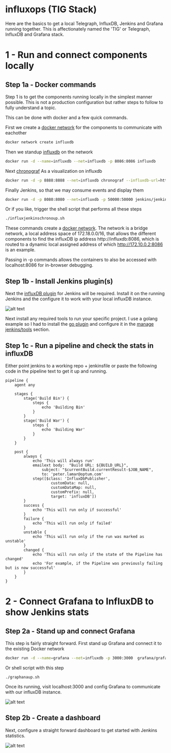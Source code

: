 # influxops (TIG Stack)

Here are the basics to get a local Telegraph, InfluxDB, Jenkins and Grafana running together. This is affectionately named the 'TIG' or Telegraph, InfluxDB and Grafana stack. 

# 1 - Run and connect components locally

## Step 1a - Docker commands

Step 1 is to get the components running locally in the simplest manner possible.
This is not a production configuration but rather steps to follow to fully
understand a topic.

This can be done with docker and a few quick commands.

First we create a [docker network](https://docs.docker.com/network/) for the components to communicate with eachother

```bash
docker network create influxdb
```

Then we standup [influxdb](https://github.com/influxdata/influxdb) on the network

```bash
docker run -d --name=influxdb --net=influxdb -p 8086:8086 influxdb
```

Next [chronograf](https://github.com/influxdata/chronograf) As a visualization on influxdb

```bash
docker run -d -p 8888:8888 --net=influxdb chronograf --influxdb-url=http://influxdb:8086
```

Finally Jenkins, so that we may consume events and display them

```bash
docker run -d -p 8080:8080 --net=influxdb -p 50000:50000 jenkins/jenkins:latest
```

Or if you like, trigger the shell script that performs all these steps

```bash
./influxjenkinschronoup.sh
```

These commands create a [docker network](https://docs.docker.com/network/). The network is a bridge network, a local address space of 172.18.0.0/16, that allows the different components to find
the influxDB ip address http://influxdb:8086, which is routed to a dynamic local assigned address of which http://172.10.0.2:8086 is an example.

Passing in -p commands allows the containers to also be accessed with localhost:8086 for in-browser debugging.

## Step 1b - Install Jenkins plugin(s)

Next the [influxDB plugin](https://wiki.jenkins.io/display/JENKINS/InfluxDB+Plugin) for Jenkins will be required. Install it on the running Jenkins and the configure it to work with your local influxDB instance.

![alt text](https://github.com/peterlamar/influxops/blob/master/img/influxconfig.png "Jenkins influxDB config")


Next install any required tools to run your specific project. I use a golang example so I had to install the [go plugin](https://wiki.jenkins.io/display/JENKINS/Go+Plugin) and configure it in the [manage jenkins/tools](https://www.safaribooksonline.com/library/view/devops-bootcamp/9781787285965/b02a0f03-339c-4243-ac0c-1d9d2ab6af4a.xhtml) section.

## Step 1c - Run a pipeline and check the stats in influxDB

Either point jenkins to a working repo + jenkinsfile or paste the following code in the pipeline text to get it up and running.

```
pipeline {
    agent any

    stages {
        stage('Build Bin') {
            steps {
                echo 'Building Bin'
            }
        }
        stage('Build War') {
            steps {
                echo 'Building War'
            }
        }
    }

    post {
        always {
            echo 'This will always run'
            emailext body:  "Build URL: ${BUILD_URL}",
                subject: "$currentBuild.currentResult-$JOB_NAME",
                to: 'peter.lamar@optum.com'
            step([$class: 'InfluxDbPublisher',
                    customData: null,
                    customDataMap: null,
                    customPrefix: null,
                    target: 'influxDB'])
        }
        success {
            echo 'This will run only if successful'
        }
        failure {
            echo 'This will run only if failed'
        }
        unstable {
            echo 'This will run only if the run was marked as unstable'
        }
        changed {
            echo 'This will run only if the state of the Pipeline has changed'
            echo 'For example, if the Pipeline was previously failing but is now successful'
        }
    }
}
```


# 2 - Connect Grafana to InfluxDB to show Jenkins stats

## Step 2a - Stand up and connect Grafana

This step is fairly straight forward. First stand up Grafana and connect it to the existing Docker network

```bash
docker run -d --name=grafana --net=influxdb -p 3000:3000  grafana/grafana
```

Or shell script with this step

```
./graphanaup.sh
```

Once its running, visit localhost:3000 and config Grafana to communicate with our influxDB instance.

![alt text](https://github.com/peterlamar/influxops/blob/master/img/grafanaconfig.png "Grafana influxdb config")

## Step 2b - Create a dashboard

Next, configure a straight forward dashboard to get started with Jenkins statistics. 

![alt text](https://github.com/peterlamar/influxops/blob/master/img/grafanajenkinsdash.png "Grafana jenkins config")
